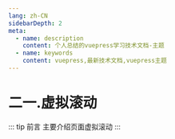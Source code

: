 ```yaml
---
lang: zh-CN
sidebarDepth: 2
meta:
  - name: description
    content: 个人总结的vuepress学习技术文档-主题
  - name: keywords
    content: vuepress,最新技术文档,vuepress主题
---
```


# 二一.虚拟滚动

::: tip 前言
主要介绍页面虚拟滚动
:::
